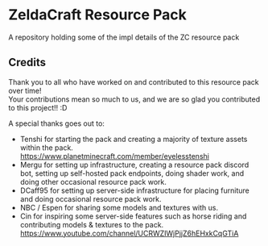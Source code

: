 # ZeldaCraft Resource Pack
A repository holding some of the impl details of the ZC resource pack

## Credits

Thank you to all who have worked on and contributed to this resource pack over time!  
Your contributions mean so much to us, and we are so glad you contributed to this project!! :D

A special thanks goes out to:

- Tenshi for starting the pack and creating a majority of texture assets within the pack.  
  https://www.planetminecraft.com/member/eyelesstenshi
- Mergu for setting up infrastructure, creating a resource pack discord bot, setting up self-hosted pack endpoints, doing shader work, and doing other occasional resource pack work.
- DCaff95 for setting up server-side infrastructure for placing furniture and doing occasional resource pack work.
- NBC / Espen for sharing some models and textures with us.
- Cin for inspiring some server-side features such as horse riding and contributing models & textures to the pack.  
  https://www.youtube.com/channel/UCRWZIWjPjjZ6hEHxkCqGTiA
